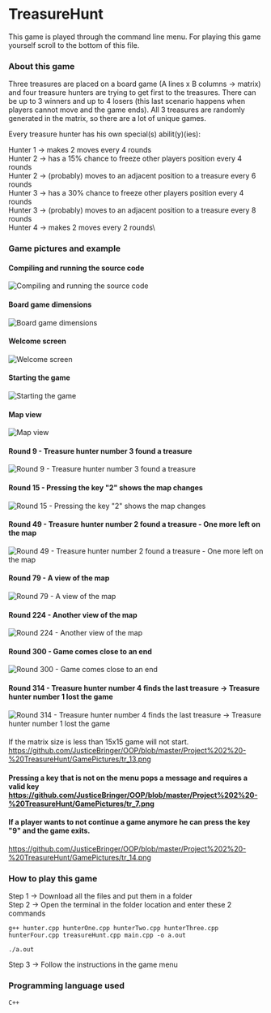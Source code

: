 # TreasureHunt
This game is played through the command line menu. For playing this game yourself scroll to the bottom of this file.

### About this game
Three treasures are placed on a board game (A lines x B columns -> matrix) and four treasure hunters are trying to get first to the treasures. There can be up to 3 winners and up to 4 losers (this last scenario happens when players cannot move and the game ends). All 3 treasures are randomly generated in the matrix, so there are a lot of unique games.

Every treasure hunter has his own special(s) abilit(y)(ies):

Hunter 1 -> makes 2 moves every 4 rounds\
Hunter 2 -> has a 15% chance to freeze other players position every 4 rounds\
Hunter 2 -> (probably) moves to an adjacent position to a treasure every 6 rounds\
Hunter 3 -> has a 30% chance to freeze other players position every 4 rounds\
Hunter 3 -> (probably) moves to an adjacent position to a treasure every 8 rounds\
Hunter 4 -> makes 2 moves every 2 rounds\

### Game pictures and example

#### Compiling and running the source code
![Compiling and running the source code](https://github.com/JusticeBringer/OOP/blob/master/Project%202%20-%20TreasureHunt/GamePictures/tr_0.png)

#### Board game dimensions
![Board game dimensions](https://github.com/JusticeBringer/OOP/blob/master/Project%202%20-%20TreasureHunt/GamePictures/tr_1.png)

#### Welcome screen
![Welcome screen](https://github.com/JusticeBringer/OOP/blob/master/Project%202%20-%20TreasureHunt/GamePictures/tr_2.png)

#### Starting the game
![Starting the game](https://github.com/JusticeBringer/OOP/blob/master/Project%202%20-%20TreasureHunt/GamePictures/tr_3.png)

#### Map view
![Map view](https://github.com/JusticeBringer/OOP/blob/master/Project%202%20-%20TreasureHunt/GamePictures/tr_4.png)

#### Round 9 - Treasure hunter number 3 found a treasure
![Round 9 - Treasure hunter number 3 found a treasure](https://github.com/JusticeBringer/OOP/blob/master/Project%202%20-%20TreasureHunt/GamePictures/tr_5.png)

#### Round 15 - Pressing the key "2" shows the map changes
![Round 15 - Pressing the key "2" shows the map changes](https://github.com/JusticeBringer/OOP/blob/master/Project%202%20-%20TreasureHunt/GamePictures/tr_6.png)

#### Round 49 - Treasure hunter number 2 found a treasure - One more left on the map
![Round 49 - Treasure hunter number 2 found a treasure - One more left on the map](https://github.com/JusticeBringer/OOP/blob/master/Project%202%20-%20TreasureHunt/GamePictures/tr_8.png)

#### Round 79 - A view of the map
![Round 79 - A view of the map](https://github.com/JusticeBringer/OOP/blob/master/Project%202%20-%20TreasureHunt/GamePictures/tr_9.png)

#### Round 224 - Another view of the map
![Round 224 - Another view of the map](https://github.com/JusticeBringer/OOP/blob/master/Project%202%20-%20TreasureHunt/GamePictures/tr_10.png)

#### Round 300 - Game comes close to an end
![Round 300 - Game comes close to an end](https://github.com/JusticeBringer/OOP/blob/master/Project%202%20-%20TreasureHunt/GamePictures/tr_11.png)

#### Round 314 - Treasure hunter number 4 finds the last treasure -> Treasure hunter number 1 lost the game
![Round 314 - Treasure hunter number 4 finds the last treasure -> Treasure hunter number 1 lost the game](https://github.com/JusticeBringer/OOP/blob/master/Project%202%20-%20TreasureHunt/GamePictures/tr_12.png)

####
If the matrix size is less than 15x15 game will not start.
https://github.com/JusticeBringer/OOP/blob/master/Project%202%20-%20TreasureHunt/GamePictures/tr_13.png

#### Pressing a key that is not on the menu pops a message and requires a valid key https://github.com/JusticeBringer/OOP/blob/master/Project%202%20-%20TreasureHunt/GamePictures/tr_7.png
 
#### If a player wants to not continue a game anymore he can press the key "9" and the game exits.
https://github.com/JusticeBringer/OOP/blob/master/Project%202%20-%20TreasureHunt/GamePictures/tr_14.png

### How to play this game

Step 1 -> Download all the files and put them in a folder\
Step 2 -> Open the terminal in the folder location and enter these 2 commands

```
g++ hunter.cpp hunterOne.cpp hunterTwo.cpp hunterThree.cpp hunterFour.cpp treasureHunt.cpp main.cpp -o a.out

./a.out
```
Step 3 -> Follow the instructions in the game menu


### Programming language used
```
C++
```
